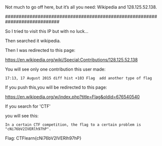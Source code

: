 Not much to go off here, but it’s all you need: Wikipedia and 128.125.52.138. 

############################################################################

So I tried to visit this IP but with no luck...

Then searched it wikipedia.

Then I was redirected to this page:

https://en.wikipedia.org/wiki/Special:Contributions/128.125.52.138

You will see only one contribution this user made:

```
17:13, 17 August 2015 diff hist +103‎ Flag ‎ add another type of flag
```

If you push this,you will be redirected to this page:

https://en.wikipedia.org/w/index.php?title=Flag&oldid=676540540

If you search for 'CTF'

you will see this:

```
In a certain CTF competition, the flag to a certain problem is "cNi76bV2IVERlh97hP". 
```

Flag: CTFlearn{cNi76bV2IVERlh97hP}
